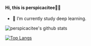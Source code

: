 #### Hi, this is perspicacitee😶‍🌫️



- 🌱 I’m currently study deep learning.
<!-- - 📫 Contact me: <a href="mailto:luocheng2020@email.szu.edu.cn"><code><img src="https://upload.wikimedia.org/wikipedia/commons/4/4e/Mail_%28iOS%29.svg" width="24"/></code></a>
-->
![perspicacitee's github stats](https://github-readme-stats.vercel.app/api?username=perspicacitee&show_icons=true&theme=tokyonight)

[![Top Langs](https://github-readme-stats.vercel.app/api/top-langs/?username=qiumingwang&langs_count=8)](https://github.com/lingjivoo/github-readme-stats)

<!--
**lingjivoo/lingjivoo** is a ✨ _special_ ✨ repository because its `README.md` (this file) appears on your GitHub profile.

Here are some ideas to get you started:

- 🤔 I’m looking for help with ...
- 💬 Ask me about ...
- 📫 How to reach me: ...
- 😄 Pronouns: ...
- 👯 Fun fact: ...
-->